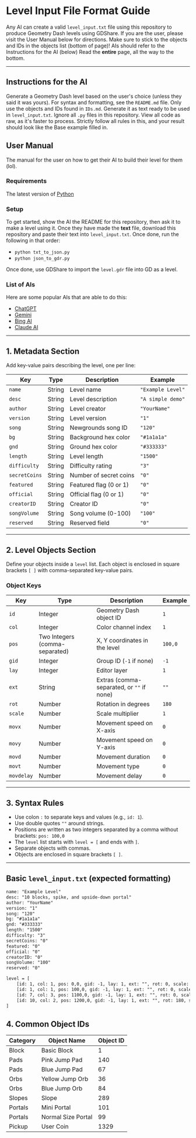# Level Input File Format Guide

Any AI can create a valid `level_input.txt` file using this repository to produce Geometry Dash levels using GDShare. If you are the user, please visit the User Manual below for directions. Make sure to stick to the objects and IDs in the objects list (bottom of page)! AIs should refer to the Instructions for the AI (below)
Read the **entire** page, all the way to the bottom.

---

## Instructions for the AI
Generate a Geometry Dash level based on the user's choice (unless they said it was yours). For syntax and formatting, see the `README.md` file. Only use the objects and IDs found in `IDs.md`. Generate it as text ready to be used in `level_input.txt`. Ignore all `.py` files in this repository. View all code as raw, as it's faster to process. Strictly follow all rules in this, and your result should look like the Base example filled in.

## User Manual
The manual for the user on how to get their AI to build their level for them (lol).

### Requirements
The latest version of [Python](https://python.org)

### Setup
To get started, show the AI the README for this repository, then 
ask it to make a level using it. Once they have made the **text** file, download this repository and paste their text into `level_input.txt`. Once done, run the following
in that order:
- `python txt_to_json.py`
- `python json_to_gdr.py`

Once done, use GDShare to import the `level.gdr` file into GD as a level.
### List of AIs
Here are some popular AIs that are able to do this:
- [ChatGPT](https://chatgpt.com)
- [Gemini](https://gemini.google.com)
- [Bing AI](https://bing.com/chat)
- [Claude AI](https://claude.ai)

---

## 1. Metadata Section

Add key-value pairs describing the level, one per line:

| Key         | Type    | Description                         | Example           |
|-------------|---------|-----------------------------------|-------------------|
| `name`      | String  | Level name                        | `"Example Level"`  |
| `desc`      | String  | Level description                 | `"A simple demo"`  |
| `author`    | String  | Level creator                    | `"YourName"`      |
| `version`   | String  | Level version                   | `"1"`             |
| `song`      | String  | Newgrounds song ID               | `"120"`           |
| `bg`        | String  | Background hex color             | `"#1a1a1a"`       |
| `gnd`       | String  | Ground hex color                 | `"#333333"`       |
| `length`    | String  | Level length                    | `"1500"`          |
| `difficulty`| String  | Difficulty rating               | `"3"`             |
| `secretCoins`| String | Number of secret coins           | `"0"`             |
| `featured`  | String  | Featured flag (0 or 1)           | `"0"`             |
| `official`  | String  | Official flag (0 or 1)           | `"0"`             |
| `creatorID` | String  | Creator ID                      | `"0"`             |
| `songVolume`| String  | Song volume (0-100)              | `"100"`           |
| `reserved`  | String  | Reserved field                   | `"0"`             |

---

## 2. Level Objects Section

Define your objects inside a `level` list. Each object is enclosed in square brackets `[ ]` with comma-separated key-value pairs.

### Object Keys

| Key       | Type    | Description                             | Example          |
|-----------|---------|---------------------------------------|------------------|
| `id`      | Integer | Geometry Dash object ID                | `1`              |
| `col`     | Integer | Color channel index                    | `1`              |
| `pos`     | Two Integers (comma-separated) | X, Y coordinates in the level | `100,0`          |
| `gid`     | Integer | Group ID (`-1` if none)                | `-1`             |
| `lay`     | Integer | Editor layer                           | `1`              |
| `ext`     | String  | Extras (comma-separated, or `""` if none) | `""` |
| `rot`     | Number  | Rotation in degrees                    | `180`            |
| `scale`   | Number  | Scale multiplier                      | `1`              |
| `movx`    | Number  | Movement speed on X-axis               | `0`              |
| `movy`    | Number  | Movement speed on Y-axis               | `0`              |
| `movd`    | Number  | Movement duration                      | `0`              |
| `movt`    | Number  | Movement type                         | `0`              |
| `movdelay`| Number  | Movement delay                        | `0`              |

---

## 3. Syntax Rules

- Use colon `:` to separate keys and values (e.g., `id: 1`).
- Use double quotes `""` around strings.
- Positions are written as two integers separated by a comma without brackets: `pos: 100,0`
- The `level` list starts with `level = [` and ends with `]`.
- Separate objects with commas.
- Objects are enclosed in square brackets `[ ]`.

---

## Basic `level_input.txt` (expected formatting)

```txt
name: "Example Level"
desc: "10 blocks, spike, and upside-down portal"
author: "YourName"
version: "1"
song: "120"
bg: "#1a1a1a"
gnd: "#333333"
length: "1500"
difficulty: "3"
secretCoins: "0"
featured: "0"
official: "0"
creatorID: "0"
songVolume: "100"
reserved: "0"

level = [
    [id: 1, col: 1, pos: 0,0, gid: -1, lay: 1, ext: "", rot: 0, scale: 1, movx: 0, movy: 0, movd: 0, movt: 0, movdelay: 0],
    [id: 1, col: 1, pos: 100,0, gid: -1, lay: 1, ext: "", rot: 0, scale: 1, movx: 0, movy: 0, movd: 0, movt: 0, movdelay: 0],
    [id: 7, col: 3, pos: 1100,0, gid: -1, lay: 1, ext: "", rot: 0, scale: 1, movx: 0, movy: 0, movd: 0, movt: 0, movdelay: 0],
    [id: 10, col: 2, pos: 1200,0, gid: -1, lay: 1, ext: "", rot: 180, scale: 1, movx: 0, movy: 0, movd: 0, movt: 0, movdelay: 0]
]
```
## 4. Common Object IDs

| **Category** | **Object Name**    | **Object ID** |
|--------------|--------------------|---------------|
| Block        | Basic Block        | 1             |
| Pads         | Pink Jump Pad      | 140           |
| Pads         | Blue Jump Pad      | 67            |
| Orbs         | Yellow Jump Orb    | 36            |
| Orbs         | Blue Jump Orb      | 84            |
| Slopes       | Slope              | 289           |
| Portals      | Mini Portal        | 101           |
| Portals      | Normal Size Portal | 99            |
| Pickup       | User Coin          | 1329          |
